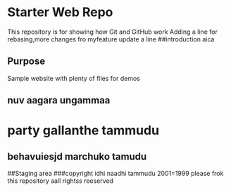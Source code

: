 # Starter Web Repo

This repository is for showing how Git and GitHub work
Adding a line for rebasing,more changes fro myfeature
update a line
##introduction
aica
## Purpose

Sample website with plenty of files for demos
## nuv aagara ungammaa
# party gallanthe tammudu
## behavuiesjd marchuko tamudu
##Staging area
###copyright
idhi naadhi tammudu 2001=1999
please frok this repository
aall rightss reeserved